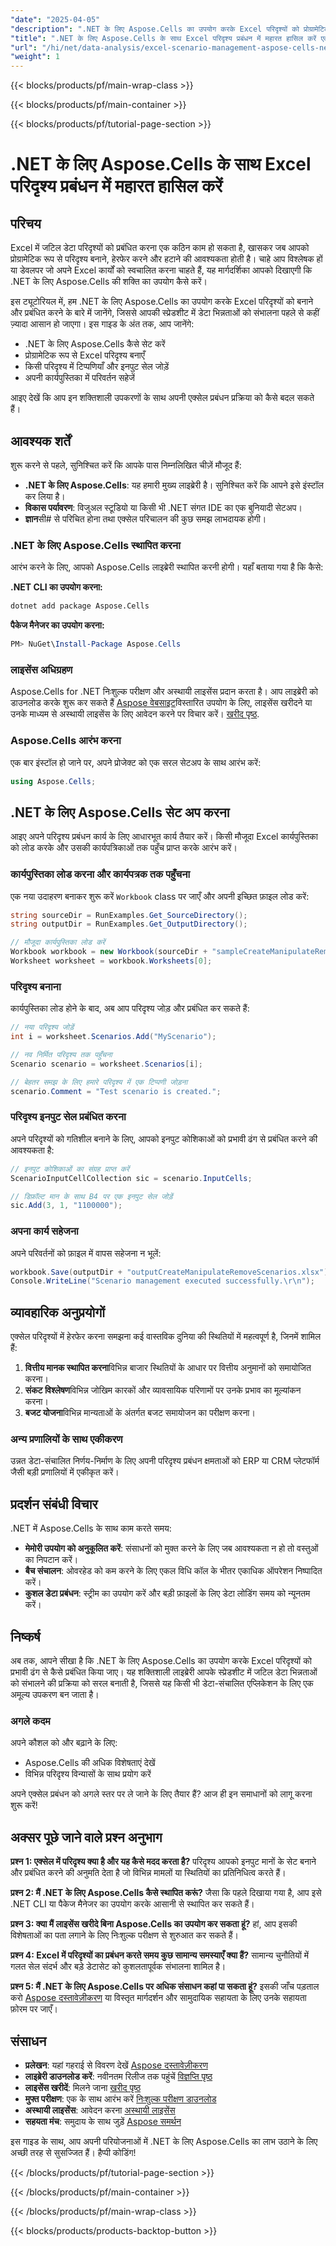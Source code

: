 ```yaml
---
"date": "2025-04-05"
"description": ".NET के लिए Aspose.Cells का उपयोग करके Excel परिदृश्यों को प्रोग्रामेटिक रूप से प्रबंधित करना सीखें, अपने डेटा विश्लेषण और स्वचालन कौशल को बढ़ाएं।"
"title": ".NET के लिए Aspose.Cells के साथ Excel परिदृश्य प्रबंधन में महारत हासिल करें एक व्यापक गाइड"
"url": "/hi/net/data-analysis/excel-scenario-management-aspose-cells-net/"
"weight": 1
---
```


{{< blocks/products/pf/main-wrap-class >}}

{{< blocks/products/pf/main-container >}}

{{< blocks/products/pf/tutorial-page-section >}}


# .NET के लिए Aspose.Cells के साथ Excel परिदृश्य प्रबंधन में महारत हासिल करें

## परिचय

Excel में जटिल डेटा परिदृश्यों को प्रबंधित करना एक कठिन काम हो सकता है, खासकर जब आपको प्रोग्रामेटिक रूप से परिदृश्य बनाने, हेरफेर करने और हटाने की आवश्यकता होती है। चाहे आप विश्लेषक हों या डेवलपर जो अपने Excel कार्यों को स्वचालित करना चाहते हैं, यह मार्गदर्शिका आपको दिखाएगी कि .NET के लिए Aspose.Cells की शक्ति का उपयोग कैसे करें। 

इस ट्यूटोरियल में, हम .NET के लिए Aspose.Cells का उपयोग करके Excel परिदृश्यों को बनाने और प्रबंधित करने के बारे में जानेंगे, जिससे आपकी स्प्रेडशीट में डेटा भिन्नताओं को संभालना पहले से कहीं ज़्यादा आसान हो जाएगा। इस गाइड के अंत तक, आप जानेंगे:
- .NET के लिए Aspose.Cells कैसे सेट करें
- प्रोग्रामेटिक रूप से Excel परिदृश्य बनाएँ
- किसी परिदृश्य में टिप्पणियाँ और इनपुट सेल जोड़ें
- अपनी कार्यपुस्तिका में परिवर्तन सहेजें

आइए देखें कि आप इन शक्तिशाली उपकरणों के साथ अपनी एक्सेल प्रबंधन प्रक्रिया को कैसे बदल सकते हैं।

## आवश्यक शर्तें
शुरू करने से पहले, सुनिश्चित करें कि आपके पास निम्नलिखित चीज़ें मौजूद हैं:
- **.NET के लिए Aspose.Cells**: यह हमारी मुख्य लाइब्रेरी है। सुनिश्चित करें कि आपने इसे इंस्टॉल कर लिया है।
- **विकास पर्यावरण**: विजुअल स्टूडियो या किसी भी .NET संगत IDE का एक बुनियादी सेटअप।
- **ज्ञान**सी# से परिचित होना तथा एक्सेल परिचालन की कुछ समझ लाभदायक होगी।

### .NET के लिए Aspose.Cells स्थापित करना
आरंभ करने के लिए, आपको Aspose.Cells लाइब्रेरी स्थापित करनी होगी। यहाँ बताया गया है कि कैसे:

**.NET CLI का उपयोग करना:**

```bash
dotnet add package Aspose.Cells
```

**पैकेज मैनेजर का उपयोग करना:**

```powershell
PM> NuGet\Install-Package Aspose.Cells
```

### लाइसेंस अधिग्रहण
Aspose.Cells for .NET निःशुल्क परीक्षण और अस्थायी लाइसेंस प्रदान करता है। आप लाइब्रेरी को डाउनलोड करके शुरू कर सकते हैं [Aspose वेबसाइट](https://releases.aspose.com/cells/net/)विस्तारित उपयोग के लिए, लाइसेंस खरीदने या उनके माध्यम से अस्थायी लाइसेंस के लिए आवेदन करने पर विचार करें। [खरीद पृष्ठ](https://purchase.aspose.com/buy).

### Aspose.Cells आरंभ करना
एक बार इंस्टॉल हो जाने पर, अपने प्रोजेक्ट को एक सरल सेटअप के साथ आरंभ करें:

```csharp
using Aspose.Cells;
```

## .NET के लिए Aspose.Cells सेट अप करना
आइए अपने परिदृश्य प्रबंधन कार्य के लिए आधारभूत कार्य तैयार करें। किसी मौजूदा Excel कार्यपुस्तिका को लोड करके और उसकी कार्यपत्रिकाओं तक पहुँच प्राप्त करके आरंभ करें।

### कार्यपुस्तिका लोड करना और कार्यपत्रक तक पहुँचना
एक नया उदाहरण बनाकर शुरू करें `Workbook` class पर जाएँ और अपनी इच्छित फ़ाइल लोड करें:

```csharp
string sourceDir = RunExamples.Get_SourceDirectory();
string outputDir = RunExamples.Get_OutputDirectory();

// मौजूदा कार्यपुस्तिका लोड करें
Workbook workbook = new Workbook(sourceDir + "sampleCreateManipulateRemoveScenarios.xlsx");
Worksheet worksheet = workbook.Worksheets[0];
```

### परिदृश्य बनाना
कार्यपुस्तिका लोड होने के बाद, अब आप परिदृश्य जोड़ और प्रबंधित कर सकते हैं:

```csharp
// नया परिदृश्य जोड़ें
int i = worksheet.Scenarios.Add("MyScenario");

// नव निर्मित परिदृश्य तक पहुँचना
Scenario scenario = worksheet.Scenarios[i];

// बेहतर समझ के लिए हमारे परिदृश्य में एक टिप्पणी जोड़ना
scenario.Comment = "Test scenario is created.";
```

### परिदृश्य इनपुट सेल प्रबंधित करना
अपने परिदृश्यों को गतिशील बनाने के लिए, आपको इनपुट कोशिकाओं को प्रभावी ढंग से प्रबंधित करने की आवश्यकता है:

```csharp
// इनपुट कोशिकाओं का संग्रह प्राप्त करें
ScenarioInputCellCollection sic = scenario.InputCells;

// डिफ़ॉल्ट मान के साथ B4 पर एक इनपुट सेल जोड़ें
sic.Add(3, 1, "1100000");
```

### अपना कार्य सहेजना
अपने परिवर्तनों को फ़ाइल में वापस सहेजना न भूलें:

```csharp
workbook.Save(outputDir + "outputCreateManipulateRemoveScenarios.xlsx");
Console.WriteLine("Scenario management executed successfully.\r\n");
```

## व्यावहारिक अनुप्रयोगों
एक्सेल परिदृश्यों में हेरफेर करना समझना कई वास्तविक दुनिया की स्थितियों में महत्वपूर्ण है, जिनमें शामिल हैं:
1. **वित्तीय मानक स्थापित करना**विभिन्न बाजार स्थितियों के आधार पर वित्तीय अनुमानों को समायोजित करना।
2. **संकट विश्लेषण**विभिन्न जोखिम कारकों और व्यावसायिक परिणामों पर उनके प्रभाव का मूल्यांकन करना।
3. **बजट योजना**विभिन्न मान्यताओं के अंतर्गत बजट समायोजन का परीक्षण करना।

### अन्य प्रणालियों के साथ एकीकरण
उन्नत डेटा-संचालित निर्णय-निर्माण के लिए अपनी परिदृश्य प्रबंधन क्षमताओं को ERP या CRM प्लेटफॉर्म जैसी बड़ी प्रणालियों में एकीकृत करें।

## प्रदर्शन संबंधी विचार
.NET में Aspose.Cells के साथ काम करते समय:
- **मेमोरी उपयोग को अनुकूलित करें**: संसाधनों को मुक्त करने के लिए जब आवश्यकता न हो तो वस्तुओं का निपटान करें।
- **बैच संचालन**: ओवरहेड को कम करने के लिए एकल विधि कॉल के भीतर एकाधिक ऑपरेशन निष्पादित करें।
- **कुशल डेटा प्रबंधन**: स्ट्रीम का उपयोग करें और बड़ी फ़ाइलों के लिए डेटा लोडिंग समय को न्यूनतम करें।

## निष्कर्ष
अब तक, आपने सीखा है कि .NET के लिए Aspose.Cells का उपयोग करके Excel परिदृश्यों को प्रभावी ढंग से कैसे प्रबंधित किया जाए। यह शक्तिशाली लाइब्रेरी आपके स्प्रेडशीट में जटिल डेटा भिन्नताओं को संभालने की प्रक्रिया को सरल बनाती है, जिससे यह किसी भी डेटा-संचालित एप्लिकेशन के लिए एक अमूल्य उपकरण बन जाता है।

### अगले कदम
अपने कौशल को और बढ़ाने के लिए:
- Aspose.Cells की अधिक विशेषताएं देखें
- विभिन्न परिदृश्य विन्यासों के साथ प्रयोग करें

अपने एक्सेल प्रबंधन को अगले स्तर पर ले जाने के लिए तैयार हैं? आज ही इन समाधानों को लागू करना शुरू करें!

## अक्सर पूछे जाने वाले प्रश्न अनुभाग

**प्रश्न 1: एक्सेल में परिदृश्य क्या है और यह कैसे मदद करता है?**
परिदृश्य आपको इनपुट मानों के सेट बनाने और प्रबंधित करने की अनुमति देता है जो विभिन्न मामलों या स्थितियों का प्रतिनिधित्व करते हैं।

**प्रश्न 2: मैं .NET के लिए Aspose.Cells कैसे स्थापित करूं?**
जैसा कि पहले दिखाया गया है, आप इसे .NET CLI या पैकेज मैनेजर का उपयोग करके आसानी से स्थापित कर सकते हैं।

**प्रश्न 3: क्या मैं लाइसेंस खरीदे बिना Aspose.Cells का उपयोग कर सकता हूं?**
हां, आप इसकी विशेषताओं का पता लगाने के लिए निःशुल्क परीक्षण से शुरुआत कर सकते हैं।

**प्रश्न 4: Excel में परिदृश्यों का प्रबंधन करते समय कुछ सामान्य समस्याएँ क्या हैं?**
सामान्य चुनौतियों में गलत सेल संदर्भ और बड़े डेटासेट को कुशलतापूर्वक संभालना शामिल है।

**प्रश्न 5: मैं .NET के लिए Aspose.Cells पर अधिक संसाधन कहां पा सकता हूं?**
इसकी जाँच पड़ताल करो [Aspose दस्तावेज़ीकरण](https://reference.aspose.com/cells/net/) या विस्तृत मार्गदर्शन और सामुदायिक सहायता के लिए उनके सहायता फ़ोरम पर जाएँ।

## संसाधन
- **प्रलेखन**: यहां गहराई से विवरण देखें [Aspose दस्तावेज़ीकरण](https://reference.aspose.com/cells/net/)
- **लाइब्रेरी डाउनलोड करें**: नवीनतम रिलीज तक पहुंचें [विज्ञप्ति पृष्ठ](https://releases.aspose.com/cells/net/)
- **लाइसेंस खरीदें**: मिलने जाना [खरीद पृष्ठ](https://purchase.aspose.com/buy)
- **मुफ्त परीक्षण**: एक के साथ आरंभ करें [निःशुल्क परीक्षण डाउनलोड](https://releases.aspose.com/cells/net/)
- **अस्थायी लाइसेंस**: आवेदन करना [अस्थायी लाइसेंस](https://purchase.aspose.com/temporary-license/)
- **सहयता मंच**: समुदाय के साथ जुड़ें [Aspose समर्थन](https://forum.aspose.com/c/cells/9) 

इस गाइड के साथ, आप अपनी परियोजनाओं में .NET के लिए Aspose.Cells का लाभ उठाने के लिए अच्छी तरह से सुसज्जित हैं। हैप्पी कोडिंग!


{{< /blocks/products/pf/tutorial-page-section >}}

{{< /blocks/products/pf/main-container >}}

{{< /blocks/products/pf/main-wrap-class >}}

{{< blocks/products/products-backtop-button >}}